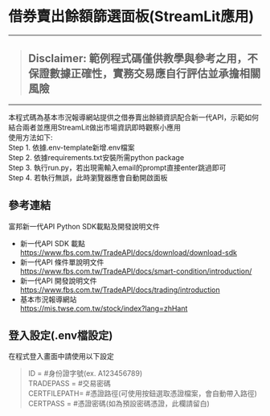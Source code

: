 # 借券賣出餘額篩選面板(StreamLit應用)

---
> ## **Disclaimer: 範例程式碼僅供教學與參考之用，不保證數據正確性，實務交易應自行評估並承擔相關風險**
> 
---

本程式碼為基本市況報導網站提供之借券賣出餘額資訊配合新一代API，示範如何結合兩者並應用StreamLit做出市場資訊即時觀察小應用<br> 
使用方法如下:<br>
Step 1. 依據.env-template新增.env檔案<br>
Step 2. 依據requirements.txt安裝所需python package<br>
Step 3. 執行run.py，若出現需輸入email的prompt直接enter跳過即可<br>
Step 4. 若執行無誤，此時瀏覽器應會自動開啟面板<br>
     
## 參考連結
富邦新一代API Python SDK載點及開發說明文件
* 新一代API SDK 載點<br>
https://www.fbs.com.tw/TradeAPI/docs/download/download-sdk
* 新一代API 條件單說明文件<br>
https://www.fbs.com.tw/TradeAPI/docs/smart-condition/introduction/
* 新一代API 開發說明文件<br>
https://www.fbs.com.tw/TradeAPI/docs/trading/introduction 
* 基本市況報導網站<br>
https://mis.twse.com.tw/stock/index?lang=zhHant

## 登入設定(.env檔設定)
在程式登入畫面中請使用以下設定
> ID = #身份證字號(ex. A123456789)<br>
> TRADEPASS = #交易密碼<br>
> CERTFILEPATH= #憑證路徑(可使用按鈕選取憑證檔案，會自動帶入路徑)<br>
> CERTPASS = #憑證密碼(如為預設密碼憑證，此欄請留白)<br>

